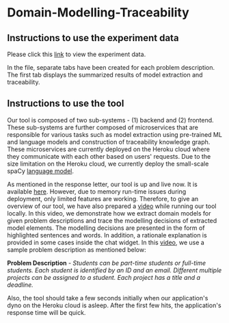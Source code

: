 # Domain-Modelling-Traceability



## Instructions to use the experiment data
Please click this [link](https://www.dropbox.com/s/ryw4nwoe0hspgcf/Experiment%20Data.xlsx?dl=0) to view the experiment data.

In the file, separate tabs have been created for each problem description. The first tab displays the summarized results of model extraction and traceability.



## Instructions to use the tool
Our tool is composed of two sub-systems - (1) backend and (2) frontend. These sub-systems are further composed of microservices that are responsible for various tasks such as model extraction using pre-trained ML and language models and construction of traceability knowledge graph. These microservices are currently deployed on the Heroku cloud where they communicate with each other based on users' requests. Due to the size limitation on the Heroku cloud, we currently deploy the small-scale spaCy [language model](https://spacy.io/models/en#en_core_web_md). 

As mentioned in the response letter, our tool is up and live now. It is available [here](http://modelling-bot.herokuapp.com/). However, due to memory run-time issues during deployment, only limited features are working. Therefore, to give an overview of our tool, we have also prepared a [video](https://www.dropbox.com/s/96y5a7t9eyz57au/modelling-bot-demo.mp4?dl=0) while running our tool locally. In this video, we demonstrate how we extract domain models for given problem descriptions and trace the modelling decisions of extracted model elements. The modelling decisions are presented in the form of highlighted sentences and words. In addition, a rationale explanation is provided in some cases inside the chat widget. In this [video](https://www.dropbox.com/s/96y5a7t9eyz57au/modelling-bot-demo.mp4?dl=0), we use a sample problem description as mentioned below:

**Problem Description** - _Students can be part-time students or full-time students. Each student is identified by an ID and an email. Different multiple projects can be assigned to a student. Each project has a title and a deadline._

Also, the tool should take a few seconds initially when our application's dyno on the Heroku cloud is asleep. After the first few hits, the application's response time will be quick.


